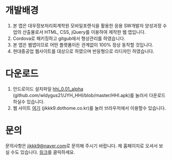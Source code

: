
# 개발배경

1. 본 앱은 대우정보처리회계학원 모바일포렌식을 활용한 응용 SW개발자 양성과정 수업의 산출물로서 HTML, CSS, jQuery를 이용하여 제작한 웹 앱입니다.
2. Cordova로 패키징하고 gitgub에서 형상관리를 하였습니다.
3. 본 앱은 웹앱이므로 어떤 플랫폼이든 관계없이 100% 정상 동작할 것입니다.
4. 현대중공업 웹사이트를 대상으로 하였으며 반응형으로 리디자인 하였습니다.

# 다운로드

1. 안드로이드 설치파일 [hhi_0.01_alpha](https://github.com/wldygus21/JYH_HHI/blob/master/HHI.apk) (github.com/wldygus21/JYH_HHI/blob/master/HHI.apk)를 눌러서 다운로드 하실수 있습니다.
2. 웹 사이트 [여기](http://jikkk9.dothome.co.kr) (jikkk9.dothome.co.kr)를 눌러 브라우저에서 이용할수 있습니다.

# 문의

문의사항은 [jikkk9@naver.com](mailto:jikkk9@naver.com)로 문의해 주시기 바랍니다.
제 홈페이지로 오셔서 보실 수도 있습니다. [링크](http://jikkk9.dothome.co.kr)를 클릭하세요.
